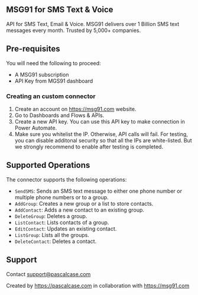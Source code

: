 ## MSG91 for SMS Text & Voice
API for SMS Text, Email & Voice. MSG91 delivers over 1 Billion SMS text messages every month. Trusted by 5,000+ companies.


## Pre-requisites
You will need the following to proceed:
* A MSG91 subscription
* API Key from MGS91 dashboard



### Creating an custom connector

1. Create an account on https://msg91.com website.
2. Go to Dashboards and Flows & APIs. 
3. Create a new API key. You can use this API key to make connection in Power Automate.
4. Make sure you whitelist the IP. Otherwise, API calls will fail. For testing, you can disable additonal security so that all the IPs are white-listed. But we strongly recommend to enable after testing is completed.

## Supported Operations
The connector supports the following operations:
* `SendSMS`: Sends an SMS text message to either one phone number or multiple phone numbers or to a group. 
* `AddGroup`: Creates a new group or a list to store contacts.
* `AddContact`: Adds a new contact to an existing group.
* `DeleteGroup`: Deletes a group.
* `ListContact`: Lists contacts of a group.
* `EditContact`: Updates an existing contact.
* `ListGroup`: Lists all the groups.
* `DeleteContact`: Deletes a contact.


## Support 
Contact support@pascalcase.com 

Created by https://pascalcase.com in collaboration with https://msg91.com

